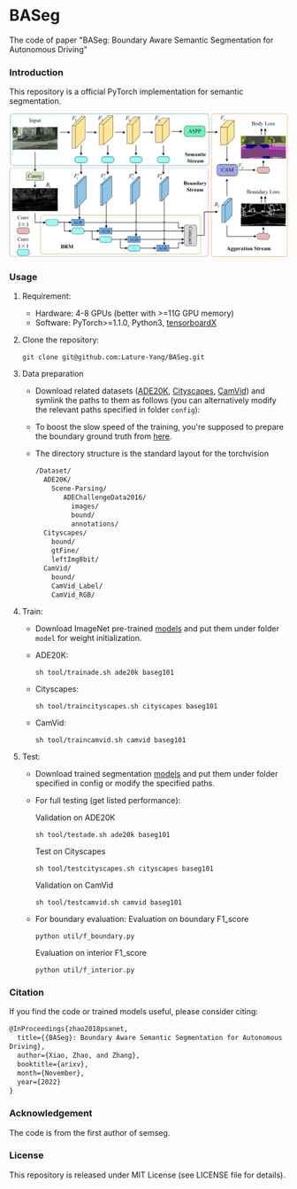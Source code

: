 # BASeg
The code of paper "BASeg: Boundary Aware Semantic Segmentation for Autonomous Driving"

### Introduction
This repository is a official PyTorch implementation for semantic segmentation. 

<img src="./figure/image.jpg" width="900"/>

### Usage
1. Requirement:
   - Hardware: 4-8 GPUs (better with >=11G GPU memory)
   - Software: PyTorch>=1.1.0, Python3, [tensorboardX](https://github.com/lanpa/tensorboardX)

2. Clone the repository:
   ```shell
   git clone git@github.com:Lature-Yang/BASeg.git
   ```

3. Data preparation
   - Download related datasets ([ADE20K](http://groups.csail.mit.edu/vision/datasets/ADE20K/), [Cityscapes](https://www.cityscapes-dataset.com/), [CamVid](https://github.com/lih627/CamVid)) and symlink the paths to them as follows (you can alternatively modify the relevant paths specified in folder `config`):

   - To boost the slow speed of the training, you're supposed to prepare the boundary ground truth from [here](https://drive.google.com/drive/folders/1wihXt4chb8Tq5lvPCtT1HXkDqWcyCyoc?usp=sharing).

   - The directory structure is the standard layout for the torchvision
     ```
     /Dataset/
       ADE20K/
         Scene-Parsing/
            ADEChallengeData2016/
              images/
              bound/
              annotations/
       Cityscapes/
         bound/
         gtFine/
         leftImg8bit/
       CamVid/
         bound/
         CamVid_Label/
         CamVid_RGB/
     ```

4. Train:
   - Download ImageNet pre-trained [models](https://drive.google.com/open?id=15wx9vOM0euyizq-M1uINgN0_wjVRf9J3) and put them under folder `model` for weight initialization. 
   
   - ADE20K:
     ```shell
     sh tool/trainade.sh ade20k baseg101
     ```
   - Cityscapes:
     ```shell
     sh tool/traincityscapes.sh cityscapes baseg101
     ```
   - CamVid:
     ```shell
     sh tool/traincamvid.sh camvid baseg101
     ```

5. Test:
   - Download trained segmentation [models](https://drive.google.com/drive/folders/1u63PwLEDbvURM_THT99X6UNuQPSP0I3h?usp=sharing) and put them under folder specified in config or modify the specified paths.

   - For full testing (get listed performance):

     Validation on ADE20K
      ```shell
      sh tool/testade.sh ade20k baseg101
      ```
     Test on Cityscapes
      ```shell
      sh tool/testcityscapes.sh cityscapes baseg101
      ```
     Validation on CamVid
      ```shell
      sh tool/testcamvid.sh camvid baseg101
      ```

   - For boundary evaluation:
     Evaluation on boundary F1_score
      ```shell
      python util/f_boundary.py
      ```
     Evaluation on interior F1_score
      ```shell
      python util/f_interior.py
      ```

### Citation
If you find the code or trained models useful, please consider citing:
```
@InProceedings{zhao2018psanet,
  title={{BASeg}: Boundary Aware Semantic Segmentation for Autonomous Driving},
  author={Xiao, Zhao, and Zhang},
  booktitle={arixv},
  month={November},
  year={2022}
}
```

### Acknowledgement
The code is from the first author of semseg.

### License
This repository is released under MIT License (see LICENSE file for details).
